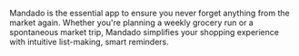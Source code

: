 Mandado is the essential app to ensure you never forget anything from the market again. Whether you're planning a weekly grocery run or a spontaneous market trip, Mandado simplifies your shopping experience with intuitive list-making, smart reminders.
